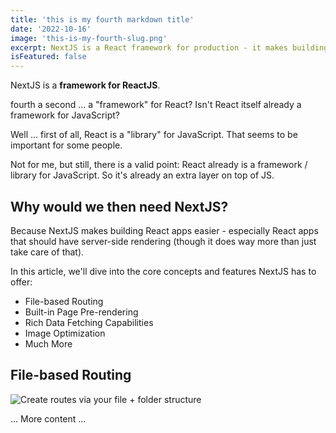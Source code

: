 ```yaml
---
title: 'this is my fourth markdown title'
date: '2022-10-16'
image: 'this-is-my-fourth-slug.png'
excerpt: NextJS is a React framework for production - it makes building fullstack React apps and sites a breeze and ships with built-in SSR.
isFeatured: false
---
```


NextJS is a **framework for ReactJS**.

fourth a second ... a "framework" for React? Isn't React itself already a framework for JavaScript?

Well ... first of all, React is a "library" for JavaScript. That seems to be important for some people.

Not for me, but still, there is a valid point: React already is a framework / library for JavaScript. So it's already an extra layer on top of JS.

## Why would we then need NextJS?

Because NextJS makes building React apps easier - especially React apps that should have server-side rendering (though it does way more than just take care of that).

In this article, we'll dive into the core concepts and features NextJS has to offer:

- File-based Routing
- Built-in Page Pre-rendering
- Rich Data Fetching Capabilities
- Image Optimization
- Much More

## File-based Routing

![Create routes via your file + folder structure](this-is-my-fourth-slug.png)

... More content ...